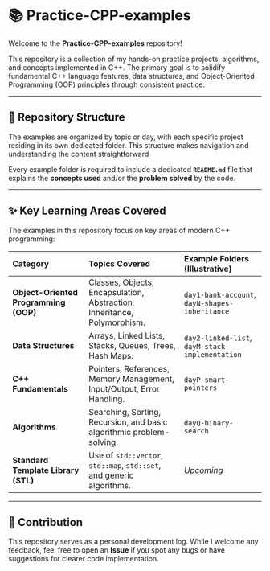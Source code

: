 # 📚 Practice-CPP-examples

Welcome to the **Practice-CPP-examples** repository!

This repository is a collection of my hands-on practice projects, algorithms, and concepts implemented in C++. The primary goal is to solidify fundamental C++ language features, data structures, and Object-Oriented Programming (OOP) principles through consistent practice.

---

## 📂 Repository Structure

The examples are organized by topic or day, with each specific project residing in its own dedicated folder. This structure makes navigation and understanding the content straightforward

Every example folder is required to include a dedicated **`README.md`** file that explains the **concepts used** and/or the **problem solved** by the code.

---

## ✨ Key Learning Areas Covered

The examples in this repository focus on key areas of modern C++ programming:

| Category | Topics Covered | Example Folders (Illustrative) |
| :--- | :--- | :--- |
| **Object-Oriented Programming (OOP)** | Classes, Objects, Encapsulation, Abstraction, Inheritance, Polymorphism. | `day1-bank-account`, `dayN-shapes-inheritance` |
| **Data Structures** | Arrays, Linked Lists, Stacks, Queues, Trees, Hash Maps. | `day2-linked-list`, `dayM-stack-implementation` |
| **C++ Fundamentals** | Pointers, References, Memory Management, Input/Output, Error Handling. | `dayP-smart-pointers` |
| **Algorithms** | Searching, Sorting, Recursion, and basic algorithmic problem-solving. | `dayQ-binary-search` |
| **Standard Template Library (STL)** | Use of `std::vector`, `std::map`, `std::set`, and generic algorithms. | *Upcoming* |


---

## 🤝 Contribution

This repository serves as a personal development log. While I welcome any feedback, feel free to open an **Issue** if you spot any bugs or have suggestions for clearer code implementation.
